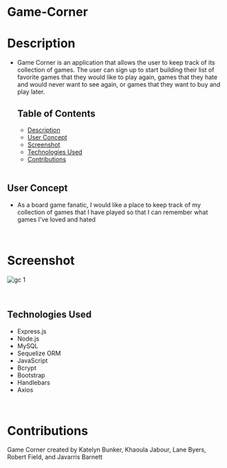 # Game-Corner

# Description

- Game Corner is an application that allows the user to keep track of its collection of games. The user can sign up to start building their list of favorite games that they would like to play again, games that they hate and would never want to see again, or games that they want to buy and play later. <br />


  ## Table of Contents

  - [Description](#description)
  - [User Concept](#user)
  - [Screenshot](#screenshot)
  - [Technologies Used](#technologies)
  - [Contributions](#contributions)
  <br />
 

## User Concept

- As a board game fanatic, I would like a place to keep track of my collection of games that I have played so that I can remember what games I've loved and hated
<br />

# Screenshot 

![gc 1](https://user-images.githubusercontent.com/89273544/151678652-94114556-7a28-4975-b536-d9a46ec1776e.png)

<br />

## Technologies Used

- Express.js
- Node.js
- MySQL
- Sequelize ORM
- JavaScript
- Bcrypt
- Bootstrap
- Handlebars
- Axios
<br />

# Contributions

Game Corner created by Katelyn Bunker, Khaoula Jabour, Lane Byers, Robert Field, and Javarris Barnett 


